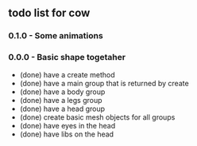 ## todo list for cow

### 0.1.0 - Some animations

### 0.0.0 - Basic shape togetaher
* (done) have a create method
* (done) have a main group that is returned by create
* (done) have a body group
* (done) have a legs group
* (done) have a head group
* (done) create basic mesh objects for all groups
* (done) have eyes in the head
* (done) have libs on the head